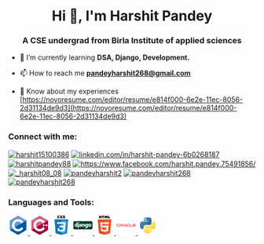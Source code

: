 <h1 align="center">Hi 👋, I'm Harshit Pandey</h1>
<h3 align="center">A CSE undergrad from Birla Institute of applied sciences</h3>

- 🌱 I’m currently learning **DSA, Django, Development.**

- 📫 How to reach me **pandeyharshit268@gmail.com**

- 📄 Know about my experiences [https://novoresume.com/editor/resume/e814f000-6e2e-11ec-8056-2d31134de9d3](https://novoresume.com/editor/resume/e814f000-6e2e-11ec-8056-2d31134de9d3)

<h3 align="left">Connect with me:</h3>
<p align="left">
<a href="https://twitter.com/harshit15100386" target="blank"><img align="center" src="https://raw.githubusercontent.com/rahuldkjain/github-profile-readme-generator/master/src/images/icons/Social/twitter.svg" alt="harshit15100386" height="30" width="40" /></a>
<a href="https://linkedin.com/in/linkedin.com/in/harshit-pandey-6b0268187" target="blank"><img align="center" src="https://raw.githubusercontent.com/rahuldkjain/github-profile-readme-generator/master/src/images/icons/Social/linked-in-alt.svg" alt="linkedin.com/in/harshit-pandey-6b0268187" height="30" width="40" /></a>
<a href="https://kaggle.com/harshitpandey88" target="blank"><img align="center" src="https://raw.githubusercontent.com/rahuldkjain/github-profile-readme-generator/master/src/images/icons/Social/kaggle.svg" alt="harshitpandey88" height="30" width="40" /></a>
<a href="https://fb.com/https://www.facebook.com/harshit.pandey.75491856/" target="blank"><img align="center" src="https://raw.githubusercontent.com/rahuldkjain/github-profile-readme-generator/master/src/images/icons/Social/facebook.svg" alt="https://www.facebook.com/harshit.pandey.75491856/" height="30" width="40" /></a>
<a href="https://instagram.com/_harshit08_08" target="blank"><img align="center" src="https://raw.githubusercontent.com/rahuldkjain/github-profile-readme-generator/master/src/images/icons/Social/instagram.svg" alt="_harshit08_08" height="30" width="40" /></a>
<a href="https://www.codechef.com/users/pandeyharshit2" target="blank"><img align="center" src="https://cdn.jsdelivr.net/npm/simple-icons@3.1.0/icons/codechef.svg" alt="pandeyharshit2" height="30" width="40" /></a>
<a href="https://www.hackerrank.com/pandeyharshit268" target="blank"><img align="center" src="https://raw.githubusercontent.com/rahuldkjain/github-profile-readme-generator/master/src/images/icons/Social/hackerrank.svg" alt="pandeyharshit268" height="30" width="40" /></a>
<a href="https://auth.geeksforgeeks.org/user/pandeyharshit268" target="blank"><img align="center" src="https://raw.githubusercontent.com/rahuldkjain/github-profile-readme-generator/master/src/images/icons/Social/geeks-for-geeks.svg" alt="pandeyharshit268" height="30" width="40" /></a>
</p>

<h3 align="left">Languages and Tools:</h3>
<p align="left"> <a href="https://www.cprogramming.com/" target="_blank" rel="noreferrer"> <img src="https://raw.githubusercontent.com/devicons/devicon/master/icons/c/c-original.svg" alt="c" width="40" height="40"/> </a> <a href="https://www.w3schools.com/cpp/" target="_blank" rel="noreferrer"> <img src="https://raw.githubusercontent.com/devicons/devicon/master/icons/cplusplus/cplusplus-original.svg" alt="cplusplus" width="40" height="40"/> </a> <a href="https://www.w3schools.com/css/" target="_blank" rel="noreferrer"> <img src="https://raw.githubusercontent.com/devicons/devicon/master/icons/css3/css3-original-wordmark.svg" alt="css3" width="40" height="40"/> </a> <a href="https://www.djangoproject.com/" target="_blank" rel="noreferrer"> <img src="https://raw.githubusercontent.com/devicons/devicon/master/icons/django/django-original.svg" alt="django" width="40" height="40"/> </a> <a href="https://www.w3.org/html/" target="_blank" rel="noreferrer"> <img src="https://raw.githubusercontent.com/devicons/devicon/master/icons/html5/html5-original-wordmark.svg" alt="html5" width="40" height="40"/> </a> <a href="https://www.oracle.com/" target="_blank" rel="noreferrer"> <img src="https://raw.githubusercontent.com/devicons/devicon/master/icons/oracle/oracle-original.svg" alt="oracle" width="40" height="40"/> </a> <a href="https://www.python.org" target="_blank" rel="noreferrer"> <img src="https://raw.githubusercontent.com/devicons/devicon/master/icons/python/python-original.svg" alt="python" width="40" height="40"/> </a> </p>
